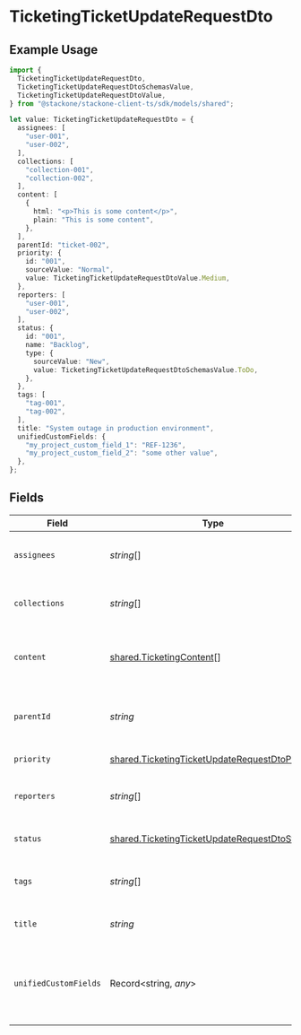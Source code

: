# TicketingTicketUpdateRequestDto

## Example Usage

```typescript
import {
  TicketingTicketUpdateRequestDto,
  TicketingTicketUpdateRequestDtoSchemasValue,
  TicketingTicketUpdateRequestDtoValue,
} from "@stackone/stackone-client-ts/sdk/models/shared";

let value: TicketingTicketUpdateRequestDto = {
  assignees: [
    "user-001",
    "user-002",
  ],
  collections: [
    "collection-001",
    "collection-002",
  ],
  content: [
    {
      html: "<p>This is some content</p>",
      plain: "This is some content",
    },
  ],
  parentId: "ticket-002",
  priority: {
    id: "001",
    sourceValue: "Normal",
    value: TicketingTicketUpdateRequestDtoValue.Medium,
  },
  reporters: [
    "user-001",
    "user-002",
  ],
  status: {
    id: "001",
    name: "Backlog",
    type: {
      sourceValue: "New",
      value: TicketingTicketUpdateRequestDtoSchemasValue.ToDo,
    },
  },
  tags: [
    "tag-001",
    "tag-002",
  ],
  title: "System outage in production environment",
  unifiedCustomFields: {
    "my_project_custom_field_1": "REF-1236",
    "my_project_custom_field_2": "some other value",
  },
};
```

## Fields

| Field                                                                                                                   | Type                                                                                                                    | Required                                                                                                                | Description                                                                                                             | Example                                                                                                                 |
| ----------------------------------------------------------------------------------------------------------------------- | ----------------------------------------------------------------------------------------------------------------------- | ----------------------------------------------------------------------------------------------------------------------- | ----------------------------------------------------------------------------------------------------------------------- | ----------------------------------------------------------------------------------------------------------------------- |
| `assignees`                                                                                                             | *string*[]                                                                                                              | :heavy_minus_sign:                                                                                                      | Agents assigned to the ticket                                                                                           | [<br/>"user-001",<br/>"user-002"<br/>]                                                                                  |
| `collections`                                                                                                           | *string*[]                                                                                                              | :heavy_minus_sign:                                                                                                      | Collections the ticket belongs to                                                                                       | [<br/>"collection-001",<br/>"collection-002"<br/>]                                                                      |
| `content`                                                                                                               | [shared.TicketingContent](../../../sdk/models/shared/ticketingcontent.md)[]                                             | :heavy_minus_sign:                                                                                                      | Array of content associated with the ticket                                                                             |                                                                                                                         |
| `parentId`                                                                                                              | *string*                                                                                                                | :heavy_minus_sign:                                                                                                      | ID of the parent ticket if this is a sub-ticket                                                                         | ticket-002                                                                                                              |
| `priority`                                                                                                              | [shared.TicketingTicketUpdateRequestDtoPriority](../../../sdk/models/shared/ticketingticketupdaterequestdtopriority.md) | :heavy_minus_sign:                                                                                                      | Priority of the ticket                                                                                                  |                                                                                                                         |
| `reporters`                                                                                                             | *string*[]                                                                                                              | :heavy_minus_sign:                                                                                                      | Users who reported the ticket                                                                                           | [<br/>"user-001",<br/>"user-002"<br/>]                                                                                  |
| `status`                                                                                                                | [shared.TicketingTicketUpdateRequestDtoStatus](../../../sdk/models/shared/ticketingticketupdaterequestdtostatus.md)     | :heavy_minus_sign:                                                                                                      | Current status of the ticket                                                                                            |                                                                                                                         |
| `tags`                                                                                                                  | *string*[]                                                                                                              | :heavy_minus_sign:                                                                                                      | The tags of the ticket                                                                                                  | [<br/>"tag-001",<br/>"tag-002"<br/>]                                                                                    |
| `title`                                                                                                                 | *string*                                                                                                                | :heavy_minus_sign:                                                                                                      | The title or subject of the ticket                                                                                      | System outage in production environment                                                                                 |
| `unifiedCustomFields`                                                                                                   | Record<string, *any*>                                                                                                   | :heavy_minus_sign:                                                                                                      | Custom Unified Fields configured in your StackOne project                                                               | {<br/>"my_project_custom_field_1": "REF-1236",<br/>"my_project_custom_field_2": "some other value"<br/>}                |